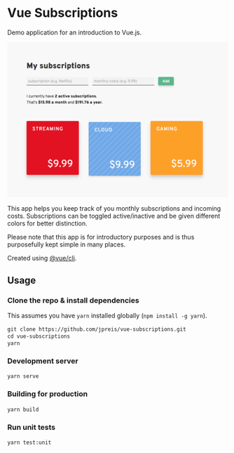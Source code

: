 # Vue Subscriptions

Demo application for an introduction to Vue.js.

![Vue Subscriptions](/public/app.png?raw=true)

This app helps you keep track of you monthly subscriptions and incoming costs. Subscriptions can be toggled active/inactive and be given different colors for better distinction.

Please note that this app is for introductory purposes and is thus purposefully kept simple in many places.

Created using [@vue/cli](https://github.com/vuejs/vue-cli).

## Usage

### Clone the repo & install dependencies

This assumes you have `yarn` installed globally (`npm install -g yarn`).

    git clone https://github.com/jpreis/vue-subscriptions.git
    cd vue-subscriptions
    yarn

### Development server

    yarn serve

### Building for production

    yarn build

### Run unit tests

    yarn test:unit
